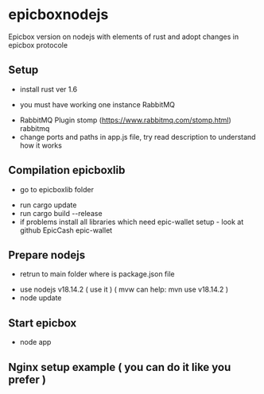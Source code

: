 # epicboxnodejs
Epicbox version on nodejs with elements of rust and adopt changes in epicbox protocole

## Setup
- install rust ver 1.6
* you must have working one instance RabbitMQ
+ RabbitMQ Plugin stomp (https://www.rabbitmq.com/stomp.html) rabbitmq
+ change ports and paths in app.js file, try read description to understand how it works

## Compilation epicboxlib
- go to epicboxlib folder
+ run cargo update
+ run cargo build --release
+ if problems install all libraries which need epic-wallet setup - look at github EpicCash epic-wallet

## Prepare nodejs
- retrun to main folder where is package.json file
+ use nodejs v18.14.2 ( use it ) ( mvw can help: mvn use v18.14.2 )
+ node update

## Start epicbox
+ node app

## Nginx setup example ( you can do it like you prefer )
